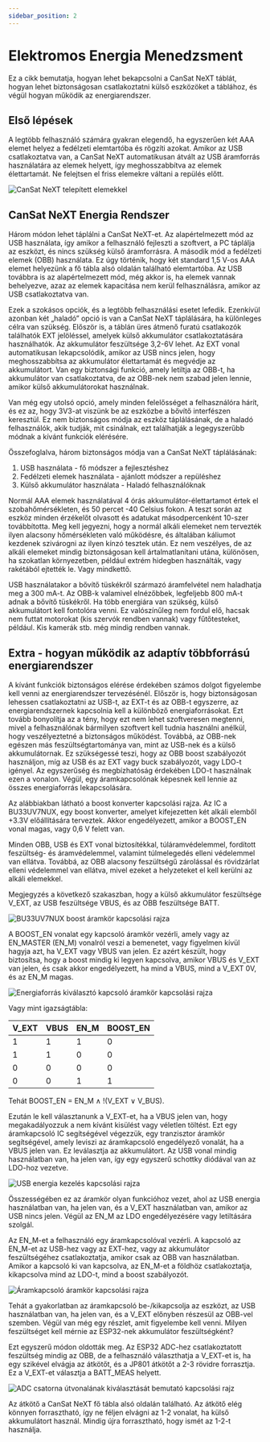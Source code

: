 ```yaml
---
sidebar_position: 2
---
```


# Elektromos Energia Menedzsment

Ez a cikk bemutatja, hogyan lehet bekapcsolni a CanSat NeXT táblát, hogyan lehet biztonságosan csatlakoztatni külső eszközöket a táblához, és végül hogyan működik az energiarendszer.

## Első lépések

A legtöbb felhasználó számára gyakran elegendő, ha egyszerűen két AAA elemet helyez a fedélzeti elemtartóba és rögzíti azokat. Amikor az USB csatlakoztatva van, a CanSat NeXT automatikusan átvált az USB áramforrás használatára az elemek helyett, így meghosszabbítva az elemek élettartamát. Ne felejtsen el friss elemekre váltani a repülés előtt.

![CanSat NeXT telepített elemekkel](./img/cansat_with_batteries.png)

## CanSat NeXT Energia Rendszer

Három módon lehet táplálni a CanSat NeXT-et. Az alapértelmezett mód az USB használata, így amikor a felhasználó fejleszti a szoftvert, a PC táplálja az eszközt, és nincs szükség külső áramforrásra. A második mód a fedélzeti elemek (OBB) használata. Ez úgy történik, hogy két standard 1,5 V-os AAA elemet helyezünk a fő tábla alsó oldalán található elemtartóba. Az USB továbbra is az alapértelmezett mód, még akkor is, ha elemek vannak behelyezve, azaz az elemek kapacitása nem kerül felhasználásra, amikor az USB csatlakoztatva van.

Ezek a szokásos opciók, és a legtöbb felhasználási esetet lefedik. Ezenkívül azonban két „haladó” opció is van a CanSat NeXT táplálására, ha különleges célra van szükség. Először is, a táblán üres átmenő furatú csatlakozók találhatók EXT jelöléssel, amelyek külső akkumulátor csatlakoztatására használhatók. Az akkumulátor feszültsége 3,2-6V lehet. Az EXT vonal automatikusan lekapcsolódik, amikor az USB nincs jelen, hogy meghosszabbítsa az akkumulátor élettartamát és megvédje az akkumulátort. Van egy biztonsági funkció, amely letiltja az OBB-t, ha akkumulátor van csatlakoztatva, de az OBB-nek nem szabad jelen lennie, amikor külső akkumulátorokat használnak.

Van még egy utolsó opció, amely minden felelősséget a felhasználóra hárít, és ez az, hogy 3V3-at viszünk be az eszközbe a bővítő interfészen keresztül. Ez nem biztonságos módja az eszköz táplálásának, de a haladó felhasználók, akik tudják, mit csinálnak, ezt találhatják a legegyszerűbb módnak a kívánt funkciók elérésére.

Összefoglalva, három biztonságos módja van a CanSat NeXT táplálásának:

1. USB használata - fő módszer a fejlesztéshez
2. Fedélzeti elemek használata - ajánlott módszer a repüléshez
3. Külső akkumulátor használata - Haladó felhasználóknak

Normál AAA elemek használatával 4 órás akkumulátor-élettartamot értek el szobahőmérsékleten, és 50 percet -40 Celsius fokon. A teszt során az eszköz minden érzékelőt olvasott és adatukat másodpercenként 10-szer továbbította. Meg kell jegyezni, hogy a normál alkáli elemeket nem tervezték ilyen alacsony hőmérsékleten való működésre, és általában káliumot kezdenek szivárogni az ilyen kínzó tesztek után. Ez nem veszélyes, de az alkáli elemeket mindig biztonságosan kell ártalmatlanítani utána, különösen, ha szokatlan környezetben, például extrém hidegben használták, vagy rakétából ejtették le. Vagy mindkettő.

USB használatakor a bővítő tüskékről származó áramfelvétel nem haladhatja meg a 300 mA-t. Az OBB-k valamivel elnézőbbek, legfeljebb 800 mA-t adnak a bővítő tüskékről. Ha több energiára van szükség, külső akkumulátort kell fontolóra venni. Ez valószínűleg nem fordul elő, hacsak nem futtat motorokat (kis szervók rendben vannak) vagy fűtőtesteket, például. Kis kamerák stb. még mindig rendben vannak.

## Extra - hogyan működik az adaptív többforrású energiarendszer

A kívánt funkciók biztonságos elérése érdekében számos dolgot figyelembe kell venni az energiarendszer tervezésénél. Először is, hogy biztonságosan lehessen csatlakoztatni az USB-t, az EXT-t és az OBB-t egyszerre, az energiarendszernek kapcsolnia kell a különböző energiaforrásokat. Ezt tovább bonyolítja az a tény, hogy ezt nem lehet szoftveresen megtenni, mivel a felhasználónak bármilyen szoftvert kell tudnia használni anélkül, hogy veszélyeztetné a biztonságos működést. Továbbá, az OBB-nek egészen más feszültségtartománya van, mint az USB-nek és a külső akkumulátornak. Ez szükségessé teszi, hogy az OBB boost szabályozót használjon, míg az USB és az EXT vagy buck szabályozót, vagy LDO-t igényel. Az egyszerűség és megbízhatóság érdekében LDO-t használnak ezen a vonalon. Végül, egy áramkapcsolónak képesnek kell lennie az összes energiaforrás lekapcsolására.

Az alábbiakban látható a boost konverter kapcsolási rajza. Az IC a BU33UV7NUX, egy boost konverter, amelyet kifejezetten két alkáli elemből +3.3V előállítására terveztek. Akkor engedélyezett, amikor a BOOST_EN vonal magas, vagy 0,6 V felett van.

Minden OBB, USB és EXT vonal biztosítékkal, túláramvédelemmel, fordított feszültség- és áramvédelemmel, valamint túlmelegedés elleni védelemmel van ellátva. Továbbá, az OBB alacsony feszültségű zárolással és rövidzárlat elleni védelemmel van ellátva, mivel ezeket a helyzeteket el kell kerülni az alkáli elemekkel.

Megjegyzés a következő szakaszban, hogy a külső akkumulátor feszültsége V_EXT, az USB feszültsége VBUS, és az OBB feszültsége BATT.

![BU33UV7NUX boost áramkör kapcsolási rajza](./img/BU33UV7NUX.png)

A BOOST_EN vonalat egy kapcsoló áramkör vezérli, amely vagy az EN_MASTER (EN_M) vonalról veszi a bemenetet, vagy figyelmen kívül hagyja azt, ha V_EXT vagy VBUS van jelen. Ez azért készült, hogy biztosítsa, hogy a boost mindig ki legyen kapcsolva, amikor VBUS és V_EXT van jelen, és csak akkor engedélyezett, ha mind a VBUS, mind a V_EXT 0V, és az EN_M magas.

![Energiaforrás kiválasztó kapcsoló áramkör kapcsolási rajza](./img/switch_logic.png)

Vagy mint igazságtábla:

| V_EXT | VBUS | EN_M | BOOST_EN |
|-------|------|------|----------|
| 1     | 1    | 1    | 0        |
| 1     | 1    | 0    | 0        |
| 0     | 0    | 0    | 0        |
| 0     | 0    | 1    | 1        |

Tehát BOOST_EN = EN_M ∧ !(V_EXT ∨ V_BUS).

Ezután le kell választanunk a V_EXT-et, ha a VBUS jelen van, hogy megakadályozzuk a nem kívánt kisülést vagy véletlen töltést. Ezt egy áramkapcsoló IC segítségével végezzük, egy tranzisztor áramkör segítségével, amely leviszi az áramkapcsoló engedélyező vonalát, ha a VBUS jelen van. Ez leválasztja az akkumulátort. Az USB vonal mindig használatban van, ha jelen van, így egy egyszerű schottky diódával van az LDO-hoz vezetve.

![USB energia kezelés kapcsolási rajza](./img/USB_power.png)

Összességében ez az áramkör olyan funkcióhoz vezet, ahol az USB energia használatban van, ha jelen van, és a V_EXT használatban van, amikor az USB nincs jelen. Végül az EN_M az LDO engedélyezésére vagy letiltására szolgál.

Az EN_M-et a felhasználó egy áramkapcsolóval vezérli. A kapcsoló az EN_M-et az USB-hez vagy az EXT-hez, vagy az akkumulátor feszültségéhez csatlakoztatja, amikor csak az OBB van használatban. Amikor a kapcsoló ki van kapcsolva, az EN_M-et a földhöz csatlakoztatja, kikapcsolva mind az LDO-t, mind a boost szabályozót.

![Áramkapcsoló áramkör kapcsolási rajza](./img/power_switch.png)

Tehát a gyakorlatban az áramkapcsoló be-/kikapcsolja az eszközt, az USB használatban van, ha jelen van, és a V_EXT előnyben részesül az OBB-vel szemben. Végül van még egy részlet, amit figyelembe kell venni. Milyen feszültséget kell mérnie az ESP32-nek akkumulátor feszültségként?

Ezt egyszerű módon oldották meg. Az ESP32 ADC-hez csatlakoztatott feszültség mindig az OBB, de a felhasználó választhatja a V_EXT-et is, ha egy szikével elvágja az átkötőt, és a JP801 átkötőt a 2-3 rövidre forrasztja. Ez a V_EXT-et választja a BATT_MEAS helyett.

![ADC csatorna útvonalának kiválasztását bemutató kapcsolási rajz](./img/measure.png)

Az átkötő a CanSat NeXT fő tábla alsó oldalán található. Az átkötő elég könnyen forrasztható, így ne féljen elvágni az 1-2 vonalat, ha külső akkumulátort használ. Mindig újra forrasztható, hogy ismét az 1-2-t használja.